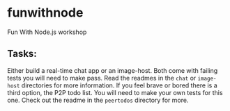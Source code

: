 funwithnode
===========

Fun With Node.js workshop

## Tasks:
Either build a real-time chat app or an image-host. Both come with failing tests you will need to make pass. Read the readmes in the `chat` or `image-host` directories for more information.
If you feel brave or bored there is a third option, the P2P todo list. You will need to make your own tests for this one. Check out the readme in the `peertodos` directory for more.
